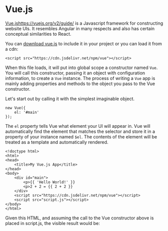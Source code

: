 # Vue.js

[Vue.js]()https://vuejs.org/v2/guide/ is a Javascript framework for constructing website UIs. It resembles Angular in many respects and also has certain conceptual similarities to React.

You can [download vue.js](https://vuejs.org/js/vue.min.js) to include it in your project or you can load it from a cdn:

```<script src="https://cdn.jsdelivr.net/npm/vue"></script>```

When this file loads, it will put into global scope a constructor named ```Vue```. You will call this constructor, passing it an object with configuration information, to create a ```Vue``` instance. The process of writing a ```Vue``` app is mainly adding properties and methods to the object you pass to the Vue constructor.

Let's start out by calling it with the simplest imaginable object.

```
new Vue({
    el: '#main'
});
```

The ```el``` property tells Vue what element your UI will appear in. Vue will automatically find the element that matches the selector and store it in a property of your instance named ```$el```. The contents of the element will be treated as a template and automatically rendered.

```
<!doctype html>
<html>
<head>
    <title>My Vue.js App</title>
</head>
<body>
    <div id="main">
        <p>{{ 'Hello World!' }}
        <p>2 + 2 = {{ 2 + 2 }}
    </div>
    <script src="https://cdn.jsdelivr.net/npm/vue"></script>
    <script src="script.js"></script>
</body>
</html>
```

Given this HTML, and assuming the call to the Vue constructor above is placed in script.js, the visible result would be:

